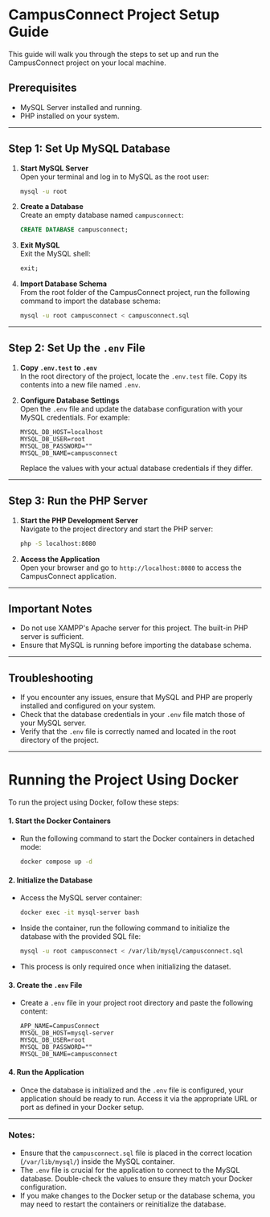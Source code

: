 
# CampusConnect Project Setup Guide

This guide will walk you through the steps to set up and run the CampusConnect project on your local machine.

## Prerequisites
- MySQL Server installed and running.
- PHP installed on your system.

---

## Step 1: Set Up MySQL Database

1. **Start MySQL Server**  
   Open your terminal and log in to MySQL as the root user:
   ```bash
   mysql -u root
   ```

2. **Create a Database**  
   Create an empty database named `campusconnect`:
   ```sql
   CREATE DATABASE campusconnect;
   ```

3. **Exit MySQL**  
   Exit the MySQL shell:
   ```sql
   exit;
   ```

4. **Import Database Schema**  
   From the root folder of the CampusConnect project, run the following command to import the database schema:
   ```bash
   mysql -u root campusconnect < campusconnect.sql
   ```

---

## Step 2: Set Up the `.env` File

1. **Copy `.env.test` to `.env`**  
   In the root directory of the project, locate the `.env.test` file. Copy its contents into a new file named `.env`.

2. **Configure Database Settings**  
   Open the `.env` file and update the database configuration with your MySQL credentials. For example:
   ```env
   MYSQL_DB_HOST=localhost
   MYSQL_DB_USER=root
   MYSQL_DB_PASSWORD=""
   MYSQL_DB_NAME=campusconnect
   ```
   Replace the values with your actual database credentials if they differ.

---

## Step 3: Run the PHP Server

1. **Start the PHP Development Server**  
   Navigate to the project directory and start the PHP server:
   ```bash
   php -S localhost:8080
   ```

2. **Access the Application**  
   Open your browser and go to `http://localhost:8080` to access the CampusConnect application.

---

## Important Notes
- Do not use XAMPP's Apache server for this project. The built-in PHP server is sufficient.
- Ensure that MySQL is running before importing the database schema.
---

## Troubleshooting
- If you encounter any issues, ensure that MySQL and PHP are properly installed and configured on your system.
- Check that the database credentials in your `.env` file match those of your MySQL server.
- Verify that the `.env` file is correctly named and located in the root directory of the project.

---
# Running the Project Using Docker

To run the project using Docker, follow these steps:

#### 1. **Start the Docker Containers**
   - Run the following command to start the Docker containers in detached mode:
     ```bash
     docker compose up -d
     ```

#### 2. **Initialize the Database**
   - Access the MySQL server container:
     ```bash
     docker exec -it mysql-server bash
     ```
   - Inside the container, run the following command to initialize the database with the provided SQL file:
     ```bash
     mysql -u root campusconnect < /var/lib/mysql/campusconnect.sql
     ```
   - This process is only required once when initializing the dataset.

#### 3. **Create the `.env` File**
   - Create a `.env` file in your project root directory and paste the following content:
     ```env
     APP_NAME=CampusConnect
     MYSQL_DB_HOST=mysql-server
     MYSQL_DB_USER=root
     MYSQL_DB_PASSWORD=""
     MYSQL_DB_NAME=campusconnect
     ```

#### 4. **Run the Application**
   - Once the database is initialized and the `.env` file is configured, your application should be ready to run. Access it via the appropriate URL or port as defined in your Docker setup.

---


### Notes:
- Ensure that the `campusconnect.sql` file is placed in the correct location (`/var/lib/mysql/`) inside the MySQL container.
- The `.env` file is crucial for the application to connect to the MySQL database. Double-check the values to ensure they match your Docker configuration.
- If you make changes to the Docker setup or the database schema, you may need to restart the containers or reinitialize the database. 